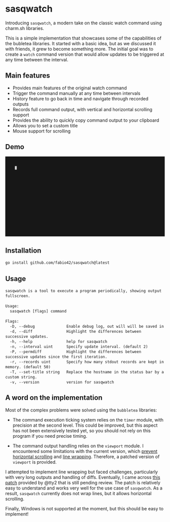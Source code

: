 # sasqwatch

Introducing `sasqwatch`, a modern take on the classic watch command using charm.sh libraries.

This is a simple implementation that showcases some of the capabilities of the bubletea libraries. 
It started with a basic idea, but as we discussed it with friends, it grew to become something more. 
The initial goal was to create a `watch` command version that would allow updates to be triggered at any time between the interval.

## Main features

* Provides main features of the original watch command
* Trigger the command manually at any time between intervals
* History feature to go back in time and navigate through recorded outputs
* Records full command output, with vertical and horizontal scrolling support
* Provides the ability to quickly copy command output to your clipboard
* Allows you to set a custom title
* Mouse support for scrolling

## Demo
<p align="center">
    <img width="700" src="demo.gif" />
</p>

## Installation

```bash
go install github.com/fabio42/sasqwatch@latest
```

## Usage
```
sasqwatch is a tool to execute a program periodically, showing output fullscreen.

Usage:
  sasqwatch [flags] command

Flags:
  -D, --debug              Enable debug log, out will will be saved in
  -d, --diff               Highlight the differences between successive updates.
  -h, --help               help for sasqwatch
  -n, --interval uint      Specify update interval. (default 2)
  -P, --permdiff           Highlight the differences between successive updates since the first iteration.
  -r, --records uint       Specify how many stdout records are kept in memory. (default 50)
  -T, --set-title string   Replace the hostname in the status bar by a custom string.
  -v, --version            version for sasqwatch
```

## A word on the implementation

Most of the complex problems were solved using the `bubbletea` libraries:

* The command execution ticking system relies on the `timer` module, with precision at the second level. This could be improved, but this aspect has not been extensively tested yet, so you should not rely on this program if you need precise timing.

* The command output handling relies on the `viewport` module. I encountered some limitations with the current version, which [prevent horizontal scrolling](https://github.com/charmbracelet/bubbles/issues/236) and [line wrapping](https://github.com/charmbracelet/bubbles/issues/56). Therefore, a patched version of `viewport` is provided.

I attempted to implement line wrapping but faced challenges, particularly with very long outputs and handling of diffs. Eventually, I came across [this patch](https://github.com/charmbracelet/bubbles/pull/240) provided by @tty2 that is still pending review. The patch is relatively easy to understand and works very well for the use case of `sasqwatch`. As a result, `sasqwatch` currently does not wrap lines, but it allows horizontal scrolling.

Finally, Windows is not supported at the moment, but this should be easy to implement!
